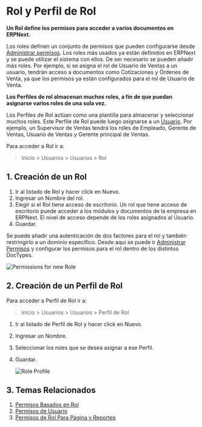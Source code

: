 <!-- add-breadcrumbs -->
# Rol y Perfil de Rol

**Un Rol define los permisos para acceder a varios documentos en ERPNext.**

Los roles definen un conjunto de permisos que pueden configurarse desde [Administrar permisos](/docs/user/manual/en/setting-up/users-and-permissions/role-based-permissions). Los roles más usados ya están definidos en ERPNext y se puede utilizar el sistema con ellos. De ser necesario se pueden añadir más roles. Por ejemplo, si se asigna el rol de Usuario de Ventas a un usuario, tendrán acceso a documentos como Cotizaciones y Órdenes de Venta, ya que los permisos ya están configurados para el rol de Usuario de Venta.

**Los Perfiles de rol almacenan muchos roles, a fin de que puedan asignarse varios roles de una sola vez.**

Los Perfiles de Rol actúan como una plantilla para almacenar y seleccionar muchos roles. Este Perfile de Rol puede luego asignarse a un [Usuario](/docs/user/manual/es/setting-up/users-and-permissions/adding-users). Por ejemplo, un Supervisor de Ventas tendrá los roles de Empleado, Gerente de Ventas, Usuario de Ventas y Gerente principal de Ventas.

Para acceder a Rol ir a:
> Inicio > Usuarios > Usuarios > Rol

## 1. Creación de un Rol
1. Ir al listado de Rol y hacer click en Nuevo.
1. Ingresar un Nombre del rol.
1. Elegir si el Rol tiene acceso de escritorio. Un rol que tiene acceso de escritorio puede acceder a los módulos y documentos de la empresa en ERPNext. El nivel de acceso depende de los roles asignados al Usuario.
1. Guardar.

Se puede añadir una autenticación de dos factores para el rol y también restringirlo a un dominio específico. Desde aquí se puede ir [Administrar Permisos](/docs/user/manual/es/setting-up/users-and-permissions/role-based-permissions) y configurar los permisos para el rol dentro de los distintos DocTypes.

![Permissions for new Role](/docs/assets/img/users-and-permissions/role-permissions.png)

## 2. Creación de un Perfil de Rol

Para acceder a Perfil de Rol ir a:
> Inicio > Usuarios > Usuarios > Perfil de Rol

1. Ir al listado de Perfil de Rol y hacer click en Nuevo.
1. Ingresar un Nombre.
1. Seleccionar los roles que se desea asignar a ese Perfil.
1. Guardar.

    ![Role Profile](/docs/assets/img/users-and-permissions/role-profile.png)

## 3. Temas Relacionados
1. [Permisos Basados en Rol](/docs/user/manual/es/setting-up/users-and-permissions/role-based-permissions)
1. [Permisos de Usuario](/docs/user/manual/es/setting-up/users-and-permissions/user-permissions)
1. [Permisos de Rol Para Página y Reportes](/docs/user/manual/es/setting-up/users-and-permissions/role-permission-for-page-and-report)

